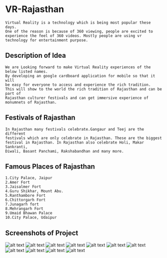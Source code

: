 # VR-Rajasthan


    Virtual Reality is a technology which is being most popular these days.
    One of the reason is because of 360 viewing, people are excited to 
    experience the feel of 360 videos. Mostly people are using vr 
    technology for entertainment purpose.
    
## Description of Idea

    We are Looking forward to make Virtual Reality experiences of the below listed names.
    By developing an google cardboard application for mobile so that it will
    be easy for everyone to access and experience the rich tradition.
    This will show to the world the rich tradition of Rajasthan and can be part of  
    Rajasthan culturer festivals and can get immersive experience of monumnets of Rajasthan.
    
## Festivals of Rajasthan
    
    In Rajasthan many festivals celebrate.Gangaur and Teej are the different
    festivals which are only celebrate in Rajasthan. These are the biggest
    festival in Rajasthan. In Rajasthan also celebrate Holi, Makar Sankranti,
    Diwali, Basant Panchami, Rakshabandhan and many more.

## Famous Places of Rajasthan

    1.City Palace, Jaipur
    2.Amer Fort
    3.Jaisalmer Fort
    4.Guru Shikhar, Mount Abu.
    5.Ranthambore Fort
    6.Chittorgarh Fort
    7.Junagarh fort
    8.Mehrangarh Fort
    9.Umaid Bhawan Palace
    10.City Palace, Udaipur
    

    
## Screenshots of Project

![alt text](Screenshots/Screenshot_2018-07-08-00-56-55-576_com.OnlineHackathon.Digifest.png "Project SS")
![alt text](Screenshots/Screenshot_2018-07-08-00-57-21-963_com.OnlineHackathon.Digifest.png "Project SS")
![alt text](Screenshots/Screenshot_2018-07-08-00-57-34-821_com.OnlineHackathon.Digifest.png "Project SS")
![alt text](Screenshots/Screenshot_2018-07-08-00-57-56-617_com.OnlineHackathon.Digifest.png "Project SS")
![alt text](Screenshots/Screenshot_2018-07-08-00-58-57-027_com.OnlineHackathon.Digifest.png "Project SS")
![alt text](Screenshots/Screenshot_2018-07-08-00-59-12-987_com.OnlineHackathon.Digifest.png "Project SS")
![alt text](Screenshots/Screenshot_2018-07-08-00-59-44-442_com.OnlineHackathon.Digifest.png "Project SS")
![alt text](Screenshots/Screenshot_2018-07-08-00-59-49-523_com.OnlineHackathon.Digifest.png "Project SS")
![alt text](Screenshots/Screenshot_2018-07-08-01-00-09-106_com.OnlineHackathon.Digifest.png "Project SS")
![alt text](Screenshots/Screenshot_2018-07-08-01-00-13-665_com.OnlineHackathon.Digifest.png "Project SS")
![alt text](Screenshots/Screenshot_2018-07-08-01-00-50-764_com.OnlineHackathon.Digifest.png "Project SS")

